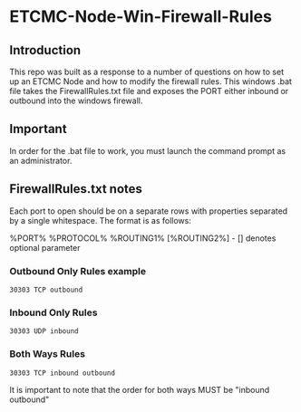 # ETCMC-Node-Win-Firewall-Rules

## Introduction
This repo was built as a response to a number of questions on how to set up an ETCMC Node and how to modify the firewall rules. This windows .bat file takes the FirewallRules.txt file and exposes the PORT either inbound or outbound into the windows firewall. 

## Important

In order for the .bat file to work, you must launch the command prompt as an administrator.

## FirewallRules.txt notes
Each port to open should be on a separate rows with properties separated by a single whitespace. The format is as follows:

%PORT% %PROTOCOL% %ROUTING1% [%ROUTING2%] - [] denotes optional parameter

### Outbound Only Rules example

<code>30303 TCP outbound</code>

### Inbound Only Rules
<code>30303 UDP inbound</code>

### Both Ways Rules

<code>30303 TCP inbound outbound</code>

It is important to note that the order for both ways MUST be "inbound outbound"
